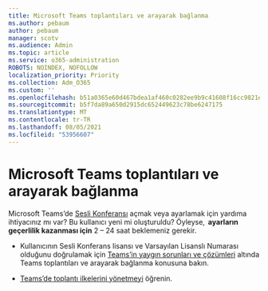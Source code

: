 ```yaml
---
title: Microsoft Teams toplantıları ve arayarak bağlanma
ms.author: pebaum
author: pebaum
manager: scotv
ms.audience: Admin
ms.topic: article
ms.service: o365-administration
ROBOTS: NOINDEX, NOFOLLOW
localization_priority: Priority
ms.collection: Adm_O365
ms.custom: ''
ms.openlocfilehash: b51a0365e60d467bdea1af460c0282ee9b9c41608f16cc9821e90f5372c3d928
ms.sourcegitcommit: b5f7da89a650d2915dc652449623c78be6247175
ms.translationtype: MT
ms.contentlocale: tr-TR
ms.lasthandoff: 08/05/2021
ms.locfileid: "53956607"
---
```

# <a name="microsoft-teams-meetings-and-dial-in"></a>Microsoft Teams toplantıları ve arayarak bağlanma

Microsoft Teams’de [Sesli Konferansı](https://docs.microsoft.com/microsoftteams/audio-conferencing-in-office-365) açmak veya ayarlamak için yardıma ihtiyacınız mı var? Bu kullanıcı yeni mi oluşturuldu? Öyleyse,  **ayarların geçerlilik kazanması için** 2 – 24 saat beklemeniz gerekir.

- Kullanıcının Sesli Konferans lisansı ve Varsayılan Lisanslı Numarası olduğunu doğrulamak için [Teams’in yaygın sorunları ve çözümleri](https://docs.microsoft.com/microsoftteams/known-issues) altında Teams toplantıları ve arayarak bağlanma konusuna bakın.

- [Teams’de toplantı ilkelerini yönetmeyi](https://docs.microsoft.com/microsoftteams/meeting-policies-in-teams) öğrenin. 

